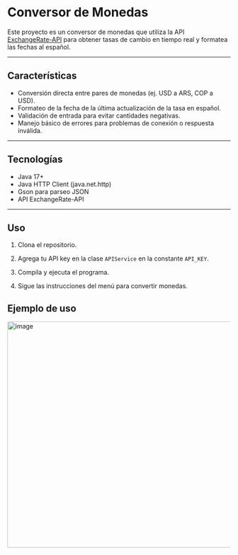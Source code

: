 # Conversor de Monedas

Este proyecto es un conversor de monedas que utiliza la API [ExchangeRate-API](https://www.exchangerate-api.com/) para obtener tasas de cambio en tiempo real y formatea las fechas al español.

---

## Características

- Conversión directa entre pares de monedas (ej. USD a ARS, COP a USD).
- Formateo de la fecha de la última actualización de la tasa en español.
- Validación de entrada para evitar cantidades negativas.
- Manejo básico de errores para problemas de conexión o respuesta inválida.

---

## Tecnologías

- Java 17+
- Java HTTP Client (java.net.http)
- Gson para parseo JSON
- API ExchangeRate-API

---

## Uso

1. Clona el repositorio.

2. Agrega tu API key en la clase `APIService` en la constante `API_KEY`.

3. Compila y ejecuta el programa.

4. Sigue las instrucciones del menú para convertir monedas.



## Ejemplo de uso

<img width="563" height="511" alt="image" src="https://github.com/user-attachments/assets/0a5c46e1-b6d4-4b6d-8cba-52fe193742cb" />
